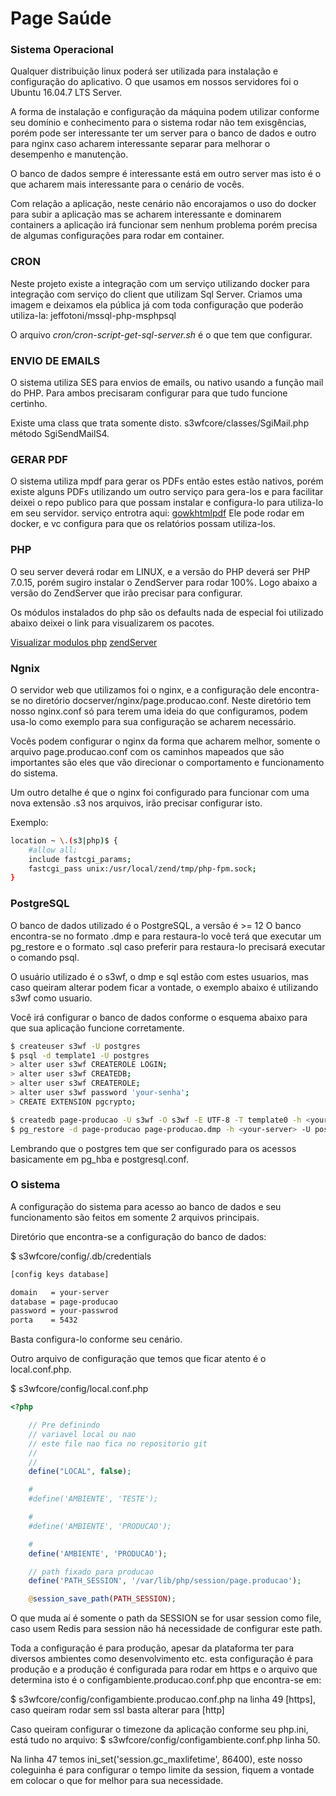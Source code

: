 # Page Saúde

### Sistema Operacional

Qualquer distribuição linux poderá ser utilizada para instalação e configuração do aplicativo.
O que usamos em nossos servidores foi o Ubuntu 16.04.7 LTS Server.

A forma de instalação e configuração da máquina podem utilizar conforme seu domínio e conhecimento para o sistema rodar não tem exisgências, porém pode ser interessante ter um server para o banco de dados e outro para nginx caso acharem interessante separar para melhorar o desempenho e manutenção.

O banco de dados sempre é interessante está em outro server mas isto é o que acharem mais interessante para o cenário de vocês.

Com relação a aplicação, neste cenário não encorajamos o uso do docker para subir a aplicação mas se acharem interessante e dominarem containers a aplicação irá funcionar sem nenhum problema porém precisa de algumas configurações para rodar em container.

### CRON 
Neste projeto existe a integração com um serviço utilizando docker para integração com serviço do client que utilizam Sql Server.
Criamos uma imagem e deixamos ela pública já com toda configuração que poderão utiliza-la: jeffotoni/mssql-php-msphpsql

O arquivo *cron/cron-script-get-sql-server.sh* é o que tem que configurar.

### ENVIO DE EMAILS

O sistema utiliza SES para envios de emails, ou nativo usando a função mail do PHP.
Para ambos precisaram configurar para que tudo funcione certinho.

Existe uma class que trata somente disto.
s3wfcore/classes/SgiMail.php método SgiSendMailS4.

### GERAR PDF

O sistema utiliza mpdf para gerar os PDFs então estes estão nativos, porém existe alguns PDFs utilizando um outro serviço para gera-los e para facilitar deixei o repo publico para que possam instalar e configura-lo para utiliza-lo em seu servidor.
serviço entrotra aqui: [gowkhtmlpdf](https://github.com/jeffotoni/gowkhtmltopdf)
Ele pode rodar em docker, e vc configura para que os relatórios possam utiliza-los.

### PHP

O seu server deverá rodar em LINUX, e a versão do PHP deverá ser PHP 7.0.15, porém sugiro instalar o ZendServer para rodar 100%.
Logo abaixo a versão do ZendServer que irão precisar para configurar.

Os módulos instalados do php são os defaults nada de especial foi utilizado abaixo deixei o link para visualizarem os pacotes.

[Visualizar modulos php](https://gist.github.com/jeffotoni/a260fcc9f712c4d4a2bf47e0c2e253f4)
[zendServer](https://s3wf.sfo2.digitaloceanspaces.com/ZendServer-9.0.2-RepositoryInstaller-linux.tar)

### Ngnix

O servidor web que utilizamos foi o nginx, e a configuração dele encontra-se no diretório docserver/nginx/page.producao.conf.
Neste diretório tem nosso nginx.conf só para terem uma ideia do que configuramos, podem usa-lo como exemplo para sua configuração se acharem necessário.

Vocês podem configurar o nginx da forma que acharem melhor, somente o arquivo page.producao.conf com os caminhos mapeados que são importantes são eles que vão direcionar o comportamento e funcionamento do sistema.

Um outro detalhe é que o nginx foi configurado para funcionar com uma nova extensão .s3 nos arquivos, irão precisar configurar isto.

Exemplo:
```bash
location ~ \.(s3|php)$ {
    #allow all;
    include fastcgi_params;
    fastcgi_pass unix:/usr/local/zend/tmp/php-fpm.sock;
}
```

### PostgreSQL
O banco de dados utilizado é o PostgreSQL, a versão é >= 12
O banco encontra-se no formato .dmp e para restaura-lo você terá que executar um pg_restore  e o formato .sql caso preferir para restaura-lo precisará executar o comando psql.

O usuário utilizado é o s3wf, o dmp e sql estão com estes usuarios, mas caso queiram alterar podem ficar a vontade, o exemplo abaixo é utilizando s3wf como usuario.

Você irá configurar o banco de dados conforme o esquema abaixo para que sua aplicação funcione corretamente.

```bash
$ createuser s3wf -U postgres
$ psql -d template1 -U postgres
> alter user s3wf CREATEROLE LOGIN;
> alter user s3wf CREATEDB;
> alter user s3wf CREATEROLE;
> alter user s3wf password 'your-senha';
> CREATE EXTENSION pgcrypto;
```
```bash
$ createdb page-producao -U s3wf -O s3wf -E UTF-8 -T template0 -h <your-server>
$ pg_restore -d page-producao page-producao.dmp -h <your-server> -U postgres
```

Lembrando que o postgres tem que ser configurado para os acessos basicamente em pg_hba e postgresql.conf.


### O sistema

A configuração do sistema para acesso ao banco de dados e seu funcionamento são feitos em somente 2 arquivos principais.

Diretório que encontra-se a configuração do banco de dados:

$ s3wfcore/config/.db/credentials
```bash
[config keys database]

domain	 = your-server
database = page-producao
password = your-passwrod
porta	 = 5432

```

Basta configura-lo conforme seu cenário.


Outro arquivo de configuração que temos que ficar atento é o local.conf.php.

$ s3wfcore/config/local.conf.php

```php
<?php

    // Pre definindo
    // variavel local ou nao
    // este file nao fica no repositorio git
    // 
    //
    define("LOCAL", false);

    #
    #define('AMBIENTE', 'TESTE');

    #
    #define('AMBIENTE', 'PRODUCAO');

    #
    define('AMBIENTE', 'PRODUCAO');

    // path fixado para producao
    define('PATH_SESSION', '/var/lib/php/session/page.producao');

    @session_save_path(PATH_SESSION);

```
O que muda aí é somente o path da SESSION se for usar session como file, caso usem Redis para session não há necessidade de configurar este path.

Toda a configuração é para produção, apesar da plataforma ter para diversos ambientes como desenvolvimento etc. esta configuração é para produção e a produção é configurada para rodar em https e o arquivo que determina isto é o configambiente.producao.conf.php que encontra-se em:

$ s3wfcore/config/configambiente.producao.conf.php na linha 49 [https], caso queiram rodar sem ssl basta alterar para [http]

Caso queiram configurar o timezone da aplicação conforme seu php.ini, está tudo no arquivo:
$ s3wfcore/config/configambiente.conf.php linha 50.

Na linha 47 temos ini_set('session.gc_maxlifetime', 86400), este nosso coleguinha é para configurar o tempo limite da session, fiquem a vontade em colocar o que for melhor para sua necessidade.
